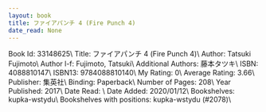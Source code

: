 ```yaml
---
layout: book
title: ファイアパンチ 4 (Fire Punch 4)
date_read: None
---
```


Book Id: 33148625\ 
Title: ファイアパンチ 4 (Fire Punch 4)\ 
Author: Tatsuki Fujimoto\ 
Author l-f: Fujimoto, Tatsuki\ 
Additional Authors: 藤本タツキ\ 
ISBN: 4088810147\ 
ISBN13: 9784088810140\ 
My Rating: 0\ 
Average Rating: 3.66\ 
Publisher: 集英社\ 
Binding: Paperback\ 
Number of Pages: 208\ 
Year Published: 2017\ 
Date Read: \ 
Date Added: 2020/01/12\ 
Bookshelves: kupka-wstydu\ 
Bookshelves with positions: kupka-wstydu (#2078)\ 

